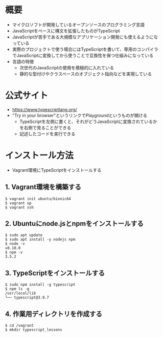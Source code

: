 # 概要

- マイクロソフトが開発しているオープンソースのプログラミング言語
- JavaScriptをベースに構文を拡張したものがTypeScript
- JavaScriptが苦手である大規模なアプリケーション開発にも使えるようになっている
- 実際のプロジェクトで使う場合にはTypeScriptを書いて、専用のコンパイラでJavaScriptに変換してから使うことで互換性を保つ仕組みになっている
- 言語の特徴
    - 次世代のJavaScriptの使用を積極的に入れている
    - 静的な型付けやクラスベースのオブジェクト指向などを実現している

# 公式サイト

- https://www.typescriptlang.org/
- "Try in your browser"というリンクでPlaygroundというものが開ける
    - TypeScriptを左側に書くと、それがどうJavaScriptに変換されているかを右側で見ることができる
    - 記述したコードを実行できる

# インストール方法

- Vagrant環境にTypeScriptをインストールする

## 1. Vagrant環境を構築する

```
$ vagrant init ubuntu/bionic64
$ vagrant up
$ vagrant ssh
```

## 2. Ubuntuにnode.jsとnpmをインストールする

```
$ sudo apt update
$ sudo apt install -y nodejs npm
$ node -v
v8.10.0
$ npm -v
3.5.2
```

## 3. TypeScriptをインストールする

```
$ sudo npm install -g typescript
$ npm ls -g
/usr/local/lib
└── typescript@3.9.7
```

## 4. 作業用ディレクトリを作成する

```
$ cd /vagrant
$ mkdir typescript_lessons
```
